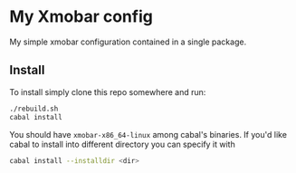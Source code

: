 # My Xmobar config

My simple xmobar configuration contained in a single package.

## Install

To install simply clone this repo somewhere and run:

```bash
./rebuild.sh
cabal install
```

You should have `xmobar-x86_64-linux` among cabal's binaries. If you'd like
cabal to install into different directory you can specify it with

```bash
cabal install --installdir <dir>
```

